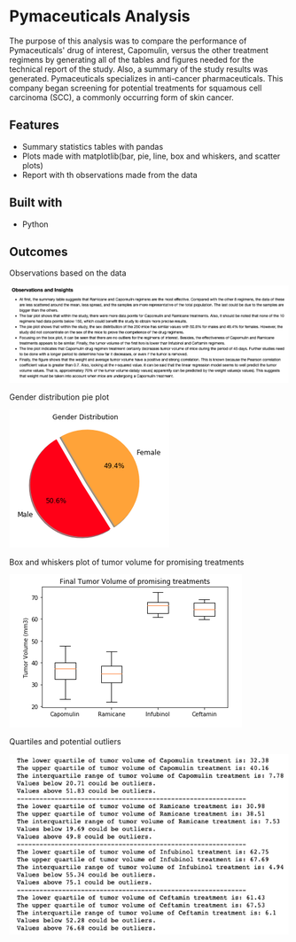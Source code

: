 # Pymaceuticals Analysis

The purpose of this analysis was to compare the performance of Pymaceuticals' drug of interest, Capomulin, versus the other treatment regimens by generating all of the tables and figures needed for the technical report of the study. Also, a summary of the study results was generated. Pymaceuticals specializes in anti-cancer pharmaceuticals. This company began screening for potential treatments for squamous cell carcinoma (SCC), a commonly occurring form of skin cancer.

## Features

* Summary statistics tables with pandas
* Plots made with matplotlib(bar, pie, line, box and whiskers, and scatter plots)
* Report with th observations made from the data

## Built with 

* Python

## Outcomes

Observations based on the data

![Image1](Images/Image1.png)

Gender distribution pie plot

![Image2](Images/Image2.png)

Box and whiskers plot of tumor volume for promising treatments

![Image3](Images/Image3.png)

Quartiles and potential outliers

![Image4](Images/Image4.png)
